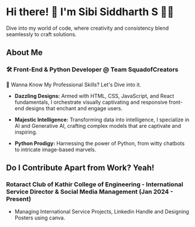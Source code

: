 # Hi there! 👋 I'm Sibi Siddharth S 🚀✨

Dive into my world of code, where creativity and consistency blend seamlessly to craft solutions.

## About Me

### 🛠️ Front-End & Python Developer @ Team SquadofCreators

💼 Wanna Know My Professional Skills? Let's Dive into it.

  - **Dazzling Designs:** Armed with HTML, CSS, JavaScript, and React fundamentals, I orchestrate visually captivating and responsive front-end designs that enchant and engage users.
    
  - **Majestic Intelligence:** Transforming data into intelligence, I specialize in AI and Generative AI, crafting complex models that are captivate and inspiring.
    
  - **Python Prodigy:** Harnessing the power of Python, from witty chatbots to intricate image-based marvels.

## Do I Contribute Apart from Work? Yeah!

### Rotaract Club of Kathir College of Engineering - International Service Director & Social Media Management (Jan 2024 - Present)
- Managing International Service Projects, Linkedin Handle and Designing Posters using canva.

    
